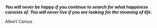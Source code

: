 _**You will never be happy if you continue to search for what happiness consists of. You will never live if you are looking for the meaning of life.**_

Albert Camus